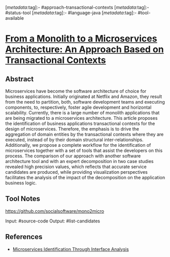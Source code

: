 <!-- deno-fmt-ignore-start -->

[_metadata_:tag]:- #approach-transactional-contexts
[_metadata_:tag]:- #status-tool
[_metadata_:tag]:- #language-java
[_metadata_:tag]:- #tool-available

<!-- deno-fmt-ignore-end -->

# [From a Monolith to a Microservices Architecture: An Approach Based on Transactional Contexts](https://doi.org/10.1007/978-3-030-29983-5_3)

## Abstract

Microservices have become the software architecture of choice for business
applications. Initially originated at Netflix and Amazon, they result from the
need to partition, both, software development teams and executing components,
to, respectively, foster agile development and horizontal scalability.
Currently, there is a large number of monolith applications that are being
migrated to a microservices architecture. This article proposes the
identification of business applications transactional contexts for the design of
microservices. Therefore, the emphasis is to drive the aggregation of domain
entities by the transactional contexts where they are executed, instead of by
their domain structural inter-relationships. Additionally, we propose a complete
workflow for the identification of microservices together with a set of tools
that assist the developers on this process. The comparison of our approach with
another software architecture tool and with an expert decomposition in two case
studies revealed high precision values, which reflects that accurate service
candidates are produced, while providing visualization perspectives facilitates
the analysis of the impact of the decomposition on the application business
logic.

## Tool Notes

https://github.com/socialsoftware/mono2micro

Input: #source-code 
Output: #list-candidates 

## References

- [Microservices Identification Through Interface Analysis](./microservices-identification-through-interface-analysis.md)
